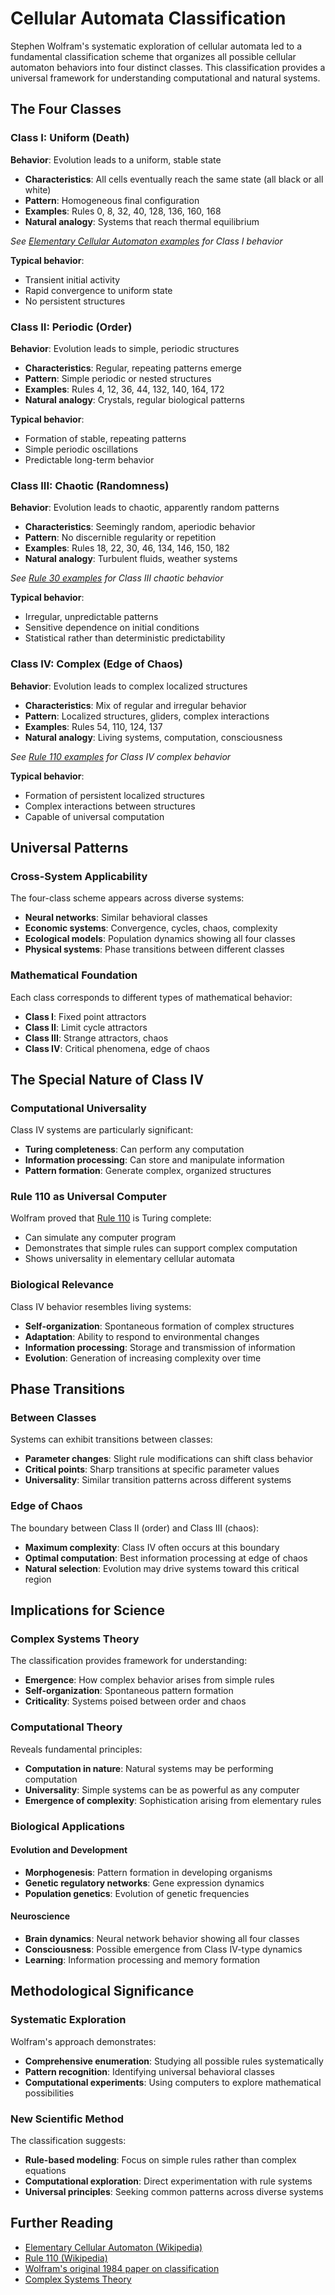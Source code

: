 # Cellular Automata Classification

Stephen Wolfram's systematic exploration of cellular automata led to a fundamental classification scheme that organizes all possible cellular automaton behaviors into four distinct classes. This classification provides a universal framework for understanding computational and natural systems.

## The Four Classes

### Class I: Uniform (Death)
**Behavior**: Evolution leads to a uniform, stable state
- **Characteristics**: All cells eventually reach the same state (all black or all white)
- **Pattern**: Homogeneous final configuration
- **Examples**: Rules 0, 8, 32, 40, 128, 136, 160, 168
- **Natural analogy**: Systems that reach thermal equilibrium

*See [Elementary Cellular Automaton examples](https://mathworld.wolfram.com/ElementaryCellularAutomaton.html) for Class I behavior*

**Typical behavior**:
- Transient initial activity
- Rapid convergence to uniform state
- No persistent structures

### Class II: Periodic (Order)
**Behavior**: Evolution leads to simple, periodic structures
- **Characteristics**: Regular, repeating patterns emerge
- **Pattern**: Simple periodic or nested structures
- **Examples**: Rules 4, 12, 36, 44, 132, 140, 164, 172
- **Natural analogy**: Crystals, regular biological patterns

**Typical behavior**:
- Formation of stable, repeating patterns
- Simple periodic oscillations
- Predictable long-term behavior

### Class III: Chaotic (Randomness)
**Behavior**: Evolution leads to chaotic, apparently random patterns
- **Characteristics**: Seemingly random, aperiodic behavior
- **Pattern**: No discernible regularity or repetition
- **Examples**: Rules 18, 22, 30, 46, 134, 146, 150, 182
- **Natural analogy**: Turbulent fluids, weather systems

*See [Rule 30 examples](https://en.wikipedia.org/wiki/Rule_30) for Class III chaotic behavior*

**Typical behavior**:
- Irregular, unpredictable patterns
- Sensitive dependence on initial conditions
- Statistical rather than deterministic predictability

### Class IV: Complex (Edge of Chaos)
**Behavior**: Evolution leads to complex localized structures
- **Characteristics**: Mix of regular and irregular behavior
- **Pattern**: Localized structures, gliders, complex interactions
- **Examples**: Rules 54, 110, 124, 137
- **Natural analogy**: Living systems, computation, consciousness

*See [Rule 110 examples](https://en.wikipedia.org/wiki/Rule_110) for Class IV complex behavior*

**Typical behavior**:
- Formation of persistent localized structures
- Complex interactions between structures
- Capable of universal computation

## Universal Patterns

### Cross-System Applicability
The four-class scheme appears across diverse systems:
- **Neural networks**: Similar behavioral classes
- **Economic systems**: Convergence, cycles, chaos, complexity
- **Ecological models**: Population dynamics showing all four classes
- **Physical systems**: Phase transitions between different classes

### Mathematical Foundation
Each class corresponds to different types of mathematical behavior:
- **Class I**: Fixed point attractors
- **Class II**: Limit cycle attractors  
- **Class III**: Strange attractors, chaos
- **Class IV**: Critical phenomena, edge of chaos

## The Special Nature of Class IV

### Computational Universality
Class IV systems are particularly significant:
- **Turing completeness**: Can perform any computation
- **Information processing**: Can store and manipulate information
- **Pattern formation**: Generate complex, organized structures

### Rule 110 as Universal Computer
Wolfram proved that [Rule 110](https://en.wikipedia.org/wiki/Rule_110) is Turing complete:
- Can simulate any computer program
- Demonstrates that simple rules can support complex computation
- Shows universality in elementary cellular automata

### Biological Relevance
Class IV behavior resembles living systems:
- **Self-organization**: Spontaneous formation of complex structures
- **Adaptation**: Ability to respond to environmental changes
- **Information processing**: Storage and transmission of information
- **Evolution**: Generation of increasing complexity over time

## Phase Transitions

### Between Classes
Systems can exhibit transitions between classes:
- **Parameter changes**: Slight rule modifications can shift class behavior
- **Critical points**: Sharp transitions at specific parameter values
- **Universality**: Similar transition patterns across different systems

### Edge of Chaos
The boundary between Class II (order) and Class III (chaos):
- **Maximum complexity**: Class IV often occurs at this boundary
- **Optimal computation**: Best information processing at edge of chaos
- **Natural selection**: Evolution may drive systems toward this critical region

## Implications for Science

### Complex Systems Theory
The classification provides framework for understanding:
- **Emergence**: How complex behavior arises from simple rules
- **Self-organization**: Spontaneous pattern formation
- **Criticality**: Systems poised between order and chaos

### Computational Theory
Reveals fundamental principles:
- **Computation in nature**: Natural systems may be performing computation
- **Universality**: Simple systems can be as powerful as any computer
- **Emergence of complexity**: Sophistication arising from elementary rules

### Biological Applications

#### Evolution and Development
- **Morphogenesis**: Pattern formation in developing organisms
- **Genetic regulatory networks**: Gene expression dynamics
- **Population genetics**: Evolution of genetic frequencies

#### Neuroscience
- **Brain dynamics**: Neural network behavior showing all four classes
- **Consciousness**: Possible emergence from Class IV-type dynamics
- **Learning**: Information processing and memory formation

## Methodological Significance

### Systematic Exploration
Wolfram's approach demonstrates:
- **Comprehensive enumeration**: Studying all possible rules systematically
- **Pattern recognition**: Identifying universal behavioral classes
- **Computational experiments**: Using computers to explore mathematical possibilities

### New Scientific Method
The classification suggests:
- **Rule-based modeling**: Focus on simple rules rather than complex equations
- **Computational exploration**: Direct experimentation with rule systems
- **Universal principles**: Seeking common patterns across diverse systems

## Further Reading

- [Elementary Cellular Automaton (Wikipedia)](https://en.wikipedia.org/wiki/Elementary_cellular_automaton)
- [Rule 110 (Wikipedia)](https://en.wikipedia.org/wiki/Rule_110)
- [Wolfram's original 1984 paper on classification](https://www.stephenwolfram.com/publications/cellular-automata-irreversibility-randomness/)
- [Complex Systems Theory](https://en.wikipedia.org/wiki/Complex_system)